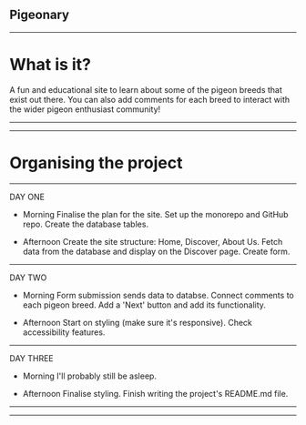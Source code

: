 ## Pigeonary

---

# What is it?

A fun and educational site to learn about some of the pigeon breeds that exist out there. You can also add comments for each breed to interact with the wider pigeon enthusiast community!

---

---

# Organising the project

---

DAY ONE

- Morning
  Finalise the plan for the site.
  Set up the monorepo and GitHub repo.
  Create the database tables.

- Afternoon
  Create the site structure: Home, Discover, About Us.
  Fetch data from the database and display on the Discover page.
  Create form.

---

DAY TWO

- Morning
  Form submission sends data to databse.
  Connect comments to each pigeon breed.
  Add a 'Next' button and add its functionality.

- Afternoon
  Start on styling (make sure it's responsive).
  Check accessibility features.

---

DAY THREE

- Morning
  I'll probably still be asleep.

- Afternoon
  Finalise styling.
  Finish writing the project's README.md file.

---

---
